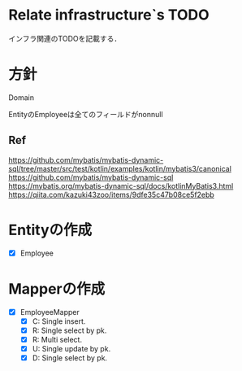# Relate infrastructure`s TODO

インフラ関連のTODOを記載する．

# 方針

Domain

EntityのEmployeeは全てのフィールドがnonnull

## Ref

https://github.com/mybatis/mybatis-dynamic-sql/tree/master/src/test/kotlin/examples/kotlin/mybatis3/canonical
https://github.com/mybatis/mybatis-dynamic-sql
https://mybatis.org/mybatis-dynamic-sql/docs/kotlinMyBatis3.html
https://qiita.com/kazuki43zoo/items/9dfe35c47b08ce5f2ebb

# Entityの作成

- [x] Employee

# Mapperの作成

- [x] EmployeeMapper
    - [x] C: Single insert.
    - [x] R: Single select by pk.
    - [x] R: Multi select.
    - [x] U: Single update by pk.
    - [x] D: Single select by pk.
